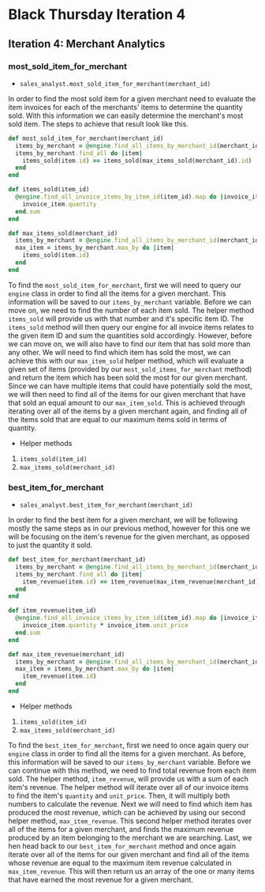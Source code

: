 # Black Thursday Iteration 4
## Iteration 4: Merchant Analytics
### most_sold_item_for_merchant
- `sales_analyst.most_sold_item_for_merchant(merchant_id)`

In order to find the most sold item for a given merchant need to evaluate the item invoices for each of the merchants' items to determine the quantity sold. With this information we can easily determine the merchant's most sold item. The steps to achieve that result look like this.

  ```ruby
  def most_sold_item_for_merchant(merchant_id)
    items_by_merchant = @engine.find_all_items_by_merchant_id(merchant_id)
    items_by_merchant.find_all do |item|
      items_sold(item.id) == items_sold(max_items_sold(merchant_id).id)
    end
  end

  def items_sold(item_id)
    @engine.find_all_invoice_items_by_item_id(item_id).map do |invoice_item|
      invoice_item.quantity
    end.sum
  end

  def max_items_sold(merchant_id)
    items_by_merchant = @engine.find_all_items_by_merchant_id(merchant_id)
    max_item = items_by_merchant.max_by do |item|
      items_sold(item.id)
    end
  end

  ```
  To find the `most_sold_item_for_merchant`, first we will need to query our `engine` class in order to find all the items for a given merchant. This information will be saved to our `items_by_merchant` variable. Before we can move on, we need to find the number of each item sold. The helper method `items_sold` will provide us with that number and it's specific item ID. The `items_sold` method will then query our engine for all invoice items relates to the given item ID and sum the quantities sold accordingly. However, before we can move on, we will also have to find our item that has sold more than any other. We will need to find which item has sold the most, we can achieve this with our `max_item_sold` helper method, which will evaluate a given set of items (provided by our `most_sold_items_for_merchant` method) and return the item which has been sold the most for our given merchant. Since we can have multiple items that could have potentially sold the most, we will then need to find all of the items for our given merchant that have that sold an equal amount to our  `max_item_sold`. This is achieved through iterating over all of the items by a given merchant again, and finding all of the items sold that are equal to our maximum items sold in terms of quantity.


  - Helper methods
   1. `items_sold(item_id)`
   2. `max_items_sold(merchant_id)`

### best_item_for_merchant
  - `sales_analyst.best_item_for_merchant(merchant_id)`

In order to find the best item for a given merchant, we will be following mostly the same steps as in our previous method, however for this one we will be focusing on the item's revenue for the given merchant, as opposed to just the quantity it sold.

  ```ruby
  def best_item_for_merchant(merchant_id)
    items_by_merchant = @engine.find_all_items_by_merchant_id(merchant_id)
    items_by_merchant.find_all do |item|
      item_revenue(item.id) == item_revenue(max_item_revenue(merchant_id).id)
    end
  end

  def item_revenue(item_id)
    @engine.find_all_invoice_items_by_item_id(item_id).map do |invoice_item|
      invoice_item.quantity * invoice_item.unit_price
    end.sum
  end

  def max_item_revenue(merchant_id)
    items_by_merchant = @engine.find_all_items_by_merchant_id(merchant_id)
    max_item = items_by_merchant.max_by do |item|
      item_revenue(item.id)
    end
  end

  ```

  - Helper methods
   1. `items_sold(item_id)`
   2. `max_items_sold(merchant_id)`

To find the `best_item_for_merchant`, first we need to once again query our `engine` class in order to find all the items for a given merchant. As before, this information will be saved to our `items_by_merchant` variable. Before we can continue with this method, we need to find total revenue from each item sold. The helper method, `item_revenue`, will provide us with a sum of each item's revenue. The helper method will iterate over all of our invoice items to find the item's `quantity` and `unit_price`. Then, it will multiply both numbers to calculate the revenue. Next we will need to find which item has produced the most revenue, which can be achieved by using our second helper method, `max_item_revenue`. This second helper method iterates over all of the items for a given merchant, and finds the maximum revenue produced by an item belonging to the merchant we are searching. Last, we hen head back to our `best_item_for_merchant` method and once again iterate over all of the items for our given merchant and find all of the items whose revenue are equal to the maximum item revenue calculated in `max_item_revenue`. This will then return us an array of the one or many items that have earned the most revenue for a given merchant.
